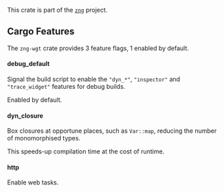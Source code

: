 <!--do doc --readme header-->
This crate is part of the [`zng`](https://github.com/zng-ui/zng) project.


<!--do doc --readme features-->
## Cargo Features

The `zng-wgt` crate provides 3 feature flags, 1 enabled by default.

#### debug_default
Signal the build script to enable the `"dyn_*"`, `"inspector"` and `"trace_widget"` features for debug builds.

Enabled by default.


#### dyn_closure
Box closures at opportune places, such as `Var::map`, reducing the number of monomorphised types.

This speeds-up compilation time at the cost of runtime.


#### http
Enable web tasks.


<!--do doc --readme #SECTION-END-->


